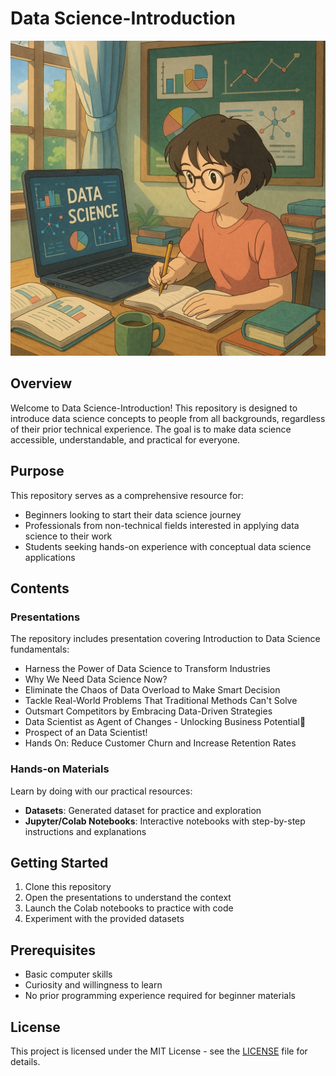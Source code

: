 # Data Science-Introduction
![Data Science](image/chatgpt_image_ds_illustration.png)

## Overview
Welcome to Data Science-Introduction! This repository is designed to introduce data science concepts to people from all backgrounds, regardless of their prior technical experience. The goal is to make data science accessible, understandable, and practical for everyone.

## Purpose
This repository serves as a comprehensive resource for:
- Beginners looking to start their data science journey
- Professionals from non-technical fields interested in applying data science to their work
- Students seeking hands-on experience with conceptual data science applications

## Contents

### Presentations
The repository includes presentation covering Introduction to Data Science fundamentals:
- Harness the Power of Data Science to Transform Industries
- Why We Need Data Science Now?
- Eliminate the Chaos of Data Overload to Make Smart Decision
- Tackle Real-World Problems That Traditional Methods Can't Solve
- Outsmart Competitors by Embracing Data-Driven Strategies
- Data Scientist as Agent of Changes - Unlocking Business Potential🚀
- Prospect of an Data Scientist!
- Hands On: Reduce Customer Churn and Increase Retention Rates

### Hands-on Materials
Learn by doing with our practical resources:
- **Datasets**: Generated dataset for practice and exploration
- **Jupyter/Colab Notebooks**: Interactive notebooks with step-by-step instructions and explanations


## Getting Started
1. Clone this repository
2. Open the presentations to understand the context
3. Launch the Colab notebooks to practice with code
4. Experiment with the provided datasets

## Prerequisites
- Basic computer skills
- Curiosity and willingness to learn
- No prior programming experience required for beginner materials

## License
This project is licensed under the MIT License - see the [LICENSE](LICENSE) file for details.


